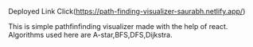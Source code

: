  Deployed Link Click(https://path-finding-visualizer-saurabh.netlify.app/)

This is simple pathfinfinding visualizer made with the help of react.
Algorithms used here are A-star,BFS,DFS,Dijkstra.

